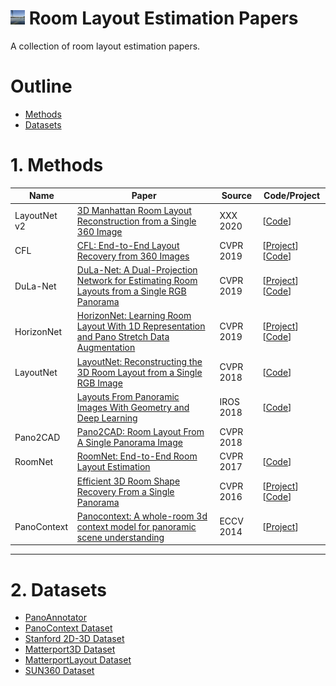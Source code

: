 [<img height="23" src="https://github.com/lh9171338/Outline/blob/master/icon.jpg"/>](https://github.com/lh9171338/Outline) Room Layout Estimation Papers
===

A collection of room layout estimation papers.

# Outline

- [Methods](#1-Methods)
- [Datasets](#2-Datasets)

# 1. Methods

| Name | Paper | Source | Code/Project |
| --- | --- | --- | --- |
| LayoutNet v2 | [3D Manhattan Room Layout Reconstruction from a Single 360 Image](https://arxiv.org/abs/1910.04099) | XXX 2020 | [[Code](https://github.com/zouchuhang/LayoutNetv2)] |
| CFL | [CFL: End-to-End Layout Recovery from 360 Images](https://arxiv.org/abs/1903.08094) | CVPR 2019 | [[Project](https://cfernandezlab.github.io/CFL/)] [[Code](https://github.com/cfernandezlab/CFL)] |
| DuLa-Net | [DuLa-Net: A Dual-Projection Network for Estimating Room Layouts from a Single RGB Panorama](https://arxiv.org/abs/1811.11977) | CVPR 2019 | [[Project](https://cgv.cs.nthu.edu.tw/projects/dulanet)] [[Code](https://github.com/SunDaDenny/DuLa-Net)] |
| HorizonNet | [HorizonNet: Learning Room Layout With 1D Representation and Pano Stretch Data Augmentation](https://arxiv.org/abs/1901.03861) | CVPR 2019 | [[Project](https://sunset1995.github.io/HorizonNet/)] [[Code](https://github.com/sunset1995/HorizonNet)] |
| LayoutNet | [LayoutNet: Reconstructing the 3D Room Layout from a Single RGB Image](http://openaccess.thecvf.com/content_cvpr_2018/papers/Zou_LayoutNet_Reconstructing_the_CVPR_2018_paper.pdf) | CVPR 2018 | [[Code](https://github.com/zouchuhang/LayoutNet)] |
|  | [Layouts From Panoramic Images With Geometry and Deep Learning](https://arxiv.org/abs/1703.06241) | IROS 2018 | [[Code](https://github.com/GitBoSun/roomnet)] |
| Pano2CAD | [Pano2CAD: Room Layout From A Single Panorama Image](https://arxiv.org/abs/1609.09270) | CVPR 2018 | |
| RoomNet | [RoomNet: End-to-End Room Layout Estimation](https://arxiv.org/abs/1703.06241) | CVPR 2017 | [[Code](https://github.com/GitBoSun/roomnet)] |
|  | [Efficient 3D Room Shape Recovery From a Single Panorama](https://www.cv-foundation.org/openaccess/content_cvpr_2016/papers/Yang_Efficient_3D_Room_CVPR_2016_paper.pdf) | CVPR 2016 | [[Project](http://cgcad.thss.tsinghua.edu.cn/yanghao/3droom/)] [[Code](https://github.com/YANG-H/Panoramix)] |
| PanoContext | [Panocontext: A whole-room 3d context model for panoramic scene understanding](http://panocontext.cs.princeton.edu/paper.pdf) | ECCV 2014 | [[Project](http://panocontext.cs.princeton.edu/)] |

---

# 2. Datasets

- [PanoAnnotator](https://github.com/SunDaDenny/PanoAnnotator)
- [PanoContext Dataset](http://panocontext.cs.princeton.edu/)
- [Stanford 2D-3D Dataset](https://github.com/alexsax/2D-3D-Semantics)
- [Matterport3D Dataset](https://github.com/niessner/Matterport)
- [MatterportLayout Dataset](https://github.com/ericsujw/Matterport3DLayoutAnnotation)
- [SUN360 Dataset](http://webdiis.unizar.es/~jmfacil/cfl/sun360)
 
